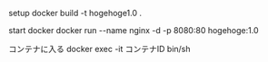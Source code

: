 setup
docker build -t hogehoge1.0 .

start docker
docker run --name nginx -d -p 8080:80 hogehoge:1.0

コンテナに入る
docker exec -it コンテナID bin/sh
